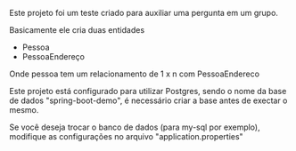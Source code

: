 Este projeto foi um teste criado para auxiliar uma pergunta em um grupo.

Basicamente ele cria duas entidades
 - Pessoa
 - PessoaEndereço
 
Onde pessoa tem um relacionamento de 1 x n com PessoaEndereco

Este projeto está configurado para utilizar Postgres, sendo o nome da base de dados "spring-boot-demo", é necessário criar a base antes de exectar o mesmo.

Se você deseja trocar o banco de dados (para my-sql por exemplo), modifique as configurações no arquivo "application.properties"